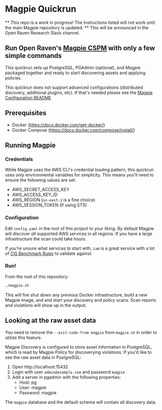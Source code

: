 # Magpie Quickrun

** This repo is a work in progress!  The instructions listed will not work until the main Magpie repository is updated. ** This will be announced in the Open Raven Research Slack channel.

## Run Open Raven's [Magpie CSPM](https://github.com/openraven/magpie) with only a few simple commands
This quickrun sets up PostgreSQL, PGAdmin (optional), and Magpie packaged together and ready to start discovering assets and applying policies.

This quickrun does not support advanced configurations (distributed discovery, additional plugins, etc).  If that's needed please see the [Magpie Configuration README](https://github.com/openraven/magpie#configuration)

## Prerequisites
- Docker (https://docs.docker.com/get-docker/)
- Docker Compose (https://docs.docker.com/compose/install/)


## Running Magpie
### Credentials
While Magpie uses the AWS CLI's credential loading pattern, this quickrun uses *only* environmental variables for simplicity.  This means you'll need to ensure the following values are set:
- AWS_SECRET_ACCESS_KEY
- AWS_ACCESS_KEY_ID
- AWS_REGION (`us-east-1` is a fine choice)
- AWS_SESSION_TOKEN (If using STS)

### Configuration
Edit `config.yaml` in the root of this project to your liking.  By default Magpie will discover *all* supported AWS services in all regions. If you have a large infrastructure the scan could take hours.

If you're unsure what services to start with, `iam` is a great service with a lot of [CIS Benchmark Rules](https://www.cisecurity.org/benchmark/amazon_web_services/) to validate against.

### Run!
From the root of this repository:
```bash
./magpie.sh
```
This will fire shut down any previous Docker infrastructure, build a new Magpie image, and and start your discovery and policy scans. Scan reports and violations will show up in the output.


## Looking at the raw asset data

You need to remove the `--exit-code-from magpie` from `magpie.sh` in order to utilize this feature. 

Magpie Discovery is configured to store asset information in PostgreSQL, which is read by Magpie Policy for discoverying violations.  If you'd like to see the raw asset data in PostgreSQL:
1. Open http://localhost:15432
2. Login with user `admin@example.com` and password `magpie`
3. Add a server in pgadmin with the following properties:
   - Host: pg
   - User: magpie
   - Password: magpie

The `magpie` database and the default schema will contain all discovery data.

